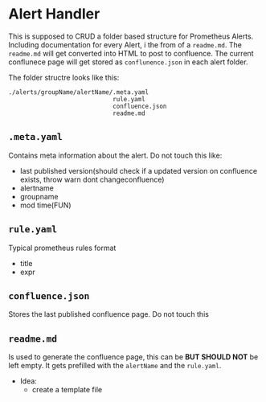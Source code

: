 # Alert Handler

This is supposed to CRUD a folder based structure for Prometheus Alerts. Including documentation for every Alert, i the from of a `readme.md`.  The `readme.md` will get converted into HTML to post to confluence. The current conflunece page will get stored as `conflunence.json` in each alert folder.

The folder structre looks like this:

```none
./alerts/groupName/alertName/.meta.yaml
                             rule.yaml
                             confluence.json
                             readme.md
```

## `.meta.yaml`

Contains meta information about the alert. Do not touch this
 like:

- last published version(should check if a updated version on confluence exists, throw warn dont changeconfluence)
- alertname
- groupname
- mod time(FUN)

## `rule.yaml`

Typical prometheus rules format

- title
- expr

## `confluence.json`

Stores the last published confluence page. Do not touch this

## `readme.md`

Is used to generate the confluence page, this can be __BUT SHOULD NOT__ be left empty. It gets prefilled with the `alertName` and the `rule.yaml`.

- Idea:
  - create a template file
